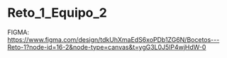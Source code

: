 # Reto_1_Equipo_2

FIGMA:
https://www.figma.com/design/tdkUhXmaEdS6xoPDb1ZG6N/Bocetos---Reto-1?node-id=16-2&node-type=canvas&t=ygG3L0J5lP4wjHdW-0
